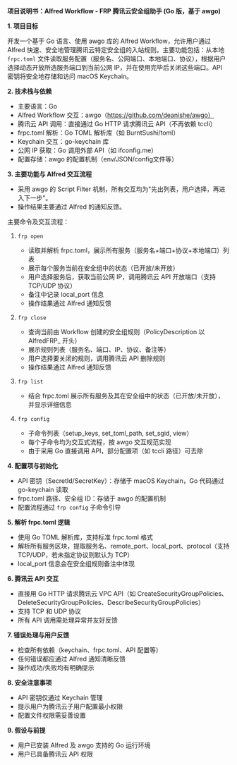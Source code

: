 **项目说明书：Alfred Workflow - FRP 腾讯云安全组助手 (Go 版，基于 awgo)**

**1. 项目目标**

开发一个基于 Go 语言、使用 awgo 库的 Alfred Workflow，允许用户通过 Alfred 快速、安全地管理腾讯云特定安全组的入站规则。主要功能包括：从本地 `frpc.toml` 文件读取服务配置（服务名、公网端口、本地端口、协议），根据用户选择动态开放所选服务端口到当前公网 IP，并在使用完毕后关闭这些端口。API 密钥将安全地存储和访问 macOS Keychain。

**2. 技术栈与依赖**

- 主要语言：Go
- Alfred Workflow 交互：awgo（https://github.com/deanishe/awgo）
- 腾讯云 API 调用：直接通过 Go HTTP 请求腾讯云 API（不再依赖 tccli）
- frpc.toml 解析：Go TOML 解析库（如 BurntSushi/toml）
- Keychain 交互：go-keychain 库
- 公网 IP 获取：Go 调用外部 API（如 ifconfig.me）
- 配置存储：awgo 的配置机制（env/JSON/config文件等）

**3. 主要功能与 Alfred 交互流程**

- 采用 awgo 的 Script Filter 机制，所有交互均为"先出列表，用户选择，再进入下一步"。
- 操作结果主要通过 Alfred 的通知反馈。

主要命令及交互流程：

1. `frp open`
   - 读取并解析 frpc.toml，展示所有服务（服务名+端口+协议+本地端口）列表
   - 展示每个服务当前在安全组中的状态（已开放/未开放）
   - 用户选择服务后，获取当前公网 IP，调用腾讯云 API 开放端口（支持 TCP/UDP 协议）
   - 备注中记录 local_port 信息
   - 操作结果通过 Alfred 通知反馈

2. `frp close`
   - 查询当前由 Workflow 创建的安全组规则（PolicyDescription 以 AlfredFRP_ 开头）
   - 展示规则列表（服务名、端口、IP、协议、备注等）
   - 用户选择要关闭的规则，调用腾讯云 API 删除规则
   - 操作结果通过 Alfred 通知反馈

3. `frp list`
   - 结合 frpc.toml 展示所有服务及其在安全组中的状态（已开放/未开放），并显示详细信息

4. `frp config`
   - 子命令列表（setup_keys, set_toml_path, set_sgid, view）
   - 每个子命令均为交互式流程，按 awgo 交互规范实现
   - 由于采用 Go 直接调用 API，部分配置项（如 tccli 路径）可去除

**4. 配置项与初始化**

- API 密钥（SecretId/SecretKey）：存储于 macOS Keychain，Go 代码通过 go-keychain 读取
- frpc.toml 路径、安全组 ID：存储于 awgo 的配置机制
- 配置流程通过 `frp config` 子命令引导

**5. 解析 frpc.toml 逻辑**

- 使用 Go TOML 解析库，支持标准 frpc.toml 格式
- 解析所有服务区块，提取服务名、remote_port、local_port、protocol（支持 TCP/UDP，若未指定协议则默认为 TCP）
- local_port 信息会在安全组规则备注中体现

**6. 腾讯云 API 交互**

- 直接用 Go HTTP 请求腾讯云 VPC API（如 CreateSecurityGroupPolicies、DeleteSecurityGroupPolicies、DescribeSecurityGroupPolicies）
- 支持 TCP 和 UDP 协议
- 所有 API 调用需处理异常并友好反馈

**7. 错误处理与用户反馈**

- 检查所有依赖（keychain、frpc.toml、API 配置等）
- 任何错误都应通过 Alfred 通知清晰反馈
- 操作成功/失败均有明确提示

**8. 安全注意事项**

- API 密钥仅通过 Keychain 管理
- 提示用户为腾讯云子用户配置最小权限
- 配置文件权限需妥善设置

**9. 假设与前提**

- 用户已安装 Alfred 及 awgo 支持的 Go 运行环境
- 用户已具备腾讯云 API 权限
